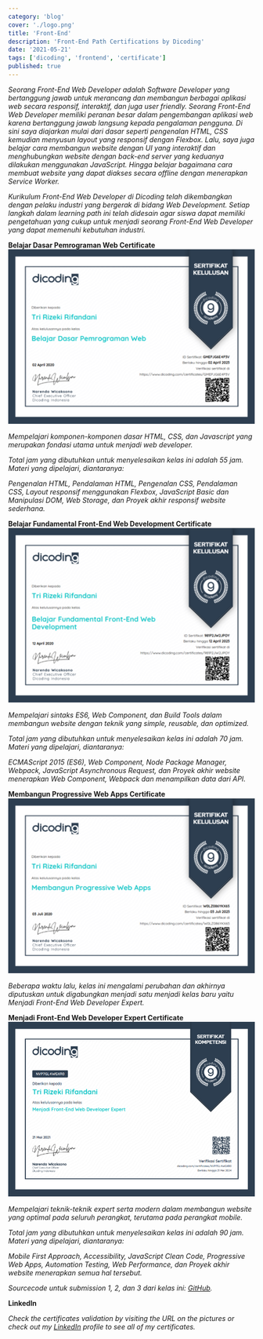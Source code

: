 ```yaml
---
category: 'blog'
cover: './logo.png'
title: 'Front-End'
description: 'Front-End Path Certifications by Dicoding'
date: '2021-05-21'
tags: ['dicoding', 'frontend', 'certificate']
published: true
---
```


_Seorang Front-End Web Developer adalah Software Developer yang bertanggung jawab untuk merancang dan membangun berbagai aplikasi web secara responsif, interaktif, dan juga user friendly. Seorang Front-End Web Developer memiliki peranan besar dalam pengembangan aplikasi web karena bertanggung jawab langsung kepada pengalaman pengguna. Di sini saya diajarkan mulai dari dasar seperti pengenalan HTML, CSS kemudian menyusun layout yang responsif dengan Flexbox. Lalu, saya juga belajar cara membangun website dengan UI yang interaktif dan menghubungkan website dengan back-end server yang keduanya dilakukan menggunakan JavaScript. Hingga belajar bagaimana cara membuat website yang dapat diakses secara offline dengan menerapkan Service Worker._

_Kurikulum Front-End Web Developer di Dicoding telah dikembangkan dengan pelaku industri yang bergerak di bidang Web Development. Setiap langkah dalam learning path ini telah didesain agar siswa dapat memiliki pengetahuan yang cukup untuk menjadi seorang Front-End Web Developer yang dapat memenuhi kebutuhan industri._

**Belajar Dasar Pemrograman Web Certificate**
![Belajar Dasar Pemrograman Web Certificate by Rifandani](./dasar.png)

_Mempelajari komponen-komponen dasar HTML, CSS, dan Javascript yang merupakan fondasi utama untuk menjadi web developer._

_Total jam yang dibutuhkan untuk menyelesaikan kelas ini adalah 55 jam. Materi yang dipelajari, diantaranya:_

_Pengenalan HTML, Pendalaman HTML, Pengenalan CSS, Pendalaman CSS, Layout responsif menggunakan Flexbox, JavaScript Basic dan Manipulasi DOM, Web Storage, dan Proyek akhir responsif website sederhana._

**Belajar Fundamental Front-End Web Development Certificate**
![Belajar Fundamental Front-End Web Development Certificate by Rifandani](./web.png)

_Mempelajari sintaks ES6, Web Component, dan Build Tools dalam membangun website dengan teknik yang simple, reusable, dan optimized._

_Total jam yang dibutuhkan untuk menyelesaikan kelas ini adalah 70 jam. Materi yang dipelajari, diantaranya:_

_ECMAScript 2015 (ES6), Web Component, Node Package Manager, Webpack, JavaScript Asynchronous Request, dan Proyek akhir website menerapkan Web Component, Webpack dan menampilkan data dari API._

**Membangun Progressive Web Apps Certificate**
![Membangun Progressive Web Apps Certificate by Rifandani](./pwa.png)

_Beberapa waktu lalu, kelas ini mengalami perubahan dan akhirnya diputuskan untuk digabungkan menjadi satu menjadi kelas baru yaitu Menjadi Front-End Web Developer Expert._

**Menjadi Front-End Web Developer Expert Certificate**
![Menjadi Front-End Web Developer Expert Certificate by Rifandani](./expert.png)

_Mempelajari teknik-teknik expert serta modern dalam membangun website yang optimal pada seluruh perangkat, terutama pada perangkat mobile._

_Total jam yang dibutuhkan untuk menyelesaikan kelas ini adalah 90 jam. Materi yang dipelajari, diantaranya:_

_Mobile First Approach, Accessibility, JavaScript Clean Code, Progressive Web Apps, Automation Testing, Web Performance, dan Proyek akhir website menerapkan semua hal tersebut._

_Sourcecode untuk submission 1, 2, dan 3 dari kelas ini: [GitHub](https://github.com/rifandani/menjadi-web-developer-expert)._

**LinkedIn**

_Check the certificates validation by visiting the URL on the pictures or check out my [LinkedIn](https://www.linkedin.com/in/rifandani/) profile to see all of my certificates._
